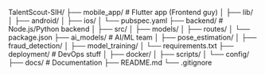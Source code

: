 TalentScout-SIH/
├── mobile_app/          # Flutter app (Frontend guy)
│   ├── lib/
│   ├── android/
│   ├── ios/
│   └── pubspec.yaml
├── backend/             # Node.js/Python backend
│   ├── src/
│   ├── models/
│   ├── routes/
│   └── package.json
├── ai_models/           # AI/ML team
│   ├── pose_estimation/
│   ├── fraud_detection/
│   ├── model_training/
│   └── requirements.txt
├── deployment/          # DevOps stuff
│   ├── docker/
│   ├── scripts/
│   └── config/
├── docs/               # Documentation
├── README.md
└── .gitignore
